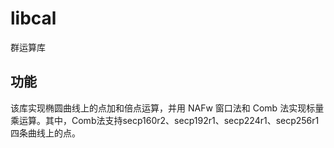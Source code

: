# libcal

群运算库

## 功能

该库实现椭圆曲线上的点加和倍点运算，并用 NAFw 窗口法和 Comb 法实现标量乘运算。其中，Comb法支持secp160r2、secp192r1、secp224r1、secp256r1四条曲线上的点。

